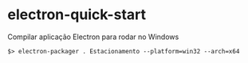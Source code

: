# electron-quick-start

Compilar aplicação Electron para rodar no Windows
```
$> electron-packager . Estacionamento --platform=win32 --arch=x64
```